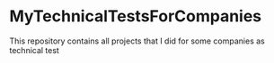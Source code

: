 # MyTechnicalTestsForCompanies
This repository contains all projects that I did for some companies as technical test
